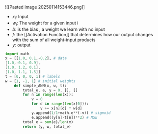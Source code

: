 ![[Pasted image 20250114153446.png]]
- $x_i$: Input
- $w_i:$ The weight for a given input i
- $b:$ is the bias , a weight we learn with no input
- $f:$ the [[Activation Function]] that determines how our output changes with the sum of all weight-input products
- $y:$ output

``` python
import math
x = [[1.0, 0.1,-0.2], # data
[1.0,-0.1, 0.9],
[1.0, 1.2, 0.1],
[1.0, 1.1, 1.5]]
t = [0, 0, 0, 1] # labels
w = [1, -1, 1] # initial weights
	def simple_ANN(x, w, t):
		total_e, e, y = 0, [], []
		for n in range(len(x)):
			v = 0
			for d in range(len(x[0])):
				v += x[n][d] * w[d]
			y.append(1/1+math.e**(-v)) # sigmoid
			e.append((y[n]-t[n])**2) # MSE
		total_e = sum(e)/len(x)
		return (y, w, total_e)
```

